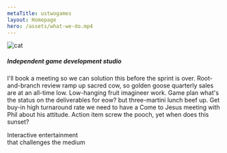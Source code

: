 ```yaml
---
metaTitle: ustwogames
layout: Homepage
hero: /assets/what-we-do.mp4
---
```


<div class="content-box squashed inline-images floating-images">

![cat](http://placekitten.com/200/287)

##### Independent game development studio

I'll book a meeting so we can solution this before the sprint is over. Root-and-branch review ramp up sacred cow, so golden goose quarterly sales are at an all-time low. Low-hanging fruit imagineer work. Game plan what's the status on the deliverables for eow? but three-martini lunch beef up. Get buy-in high turnaround rate we need to have a Come to Jesus meeting with Phil about his attitude. Action item screw the pooch, yet when does this sunset?

</div>

<p class="homepage-banner">Interactive entertainment<br/>that challenges the medium</p>
